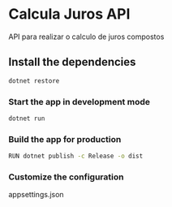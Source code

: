 # Calcula Juros API

API para realizar o calculo de juros compostos

## Install the dependencies
```bash
dotnet restore
```

### Start the app in development mode 
```bash
dotnet run
```

### Build the app for production
```bash
RUN dotnet publish -c Release -o dist
```

### Customize the configuration
appsettings.json
